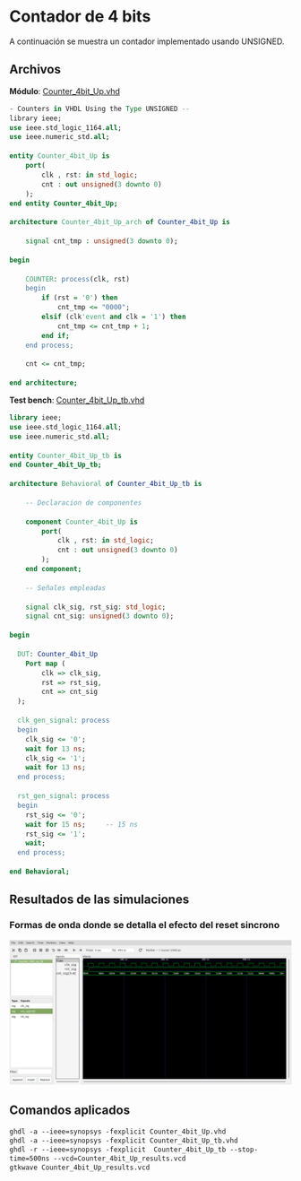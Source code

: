 # Contador de 4 bits #

A continuación se muestra un contador implementado usando UNSIGNED.

## Archivos ##

**Módulo**: [Counter_4bit_Up.vhd](Counter_4bit_Up.vhd)

```vhdl
- Counters in VHDL Using the Type UNSIGNED --
library ieee;
use ieee.std_logic_1164.all;
use ieee.numeric_std.all;

entity Counter_4bit_Up is
	port(
		clk , rst: in std_logic;
		cnt : out unsigned(3 downto 0)
	);
end entity Counter_4bit_Up;

architecture Counter_4bit_Up_arch of Counter_4bit_Up is

	signal cnt_tmp : unsigned(3 downto 0);
	
begin
	
	COUNTER: process(clk, rst)
	begin
		if (rst = '0') then
			cnt_tmp <= "0000";		
		elsif (clk'event and clk = '1') then
			cnt_tmp <= cnt_tmp + 1;		
		end if;			
	end process; 
	
	cnt <= cnt_tmp;

end architecture;
```

**Test bench**: [Counter_4bit_Up_tb.vhd](Counter_4bit_Up_tb.vhd)

```vhdl
library ieee;
use ieee.std_logic_1164.all;
use ieee.numeric_std.all;

entity Counter_4bit_Up_tb is
end Counter_4bit_Up_tb;

architecture Behavioral of Counter_4bit_Up_tb is
    
    -- Declaracion de componentes

    component Counter_4bit_Up is
        port(
            clk , rst: in std_logic;
            cnt : out unsigned(3 downto 0)
        );
    end component;
    
    -- Señales empleadas

    signal clk_sig, rst_sig: std_logic;   
    signal cnt_sig: unsigned(3 downto 0);   

begin

  DUT: Counter_4bit_Up
	Port map (
        clk => clk_sig,
        rst => rst_sig,
        cnt => cnt_sig
  );
  
  clk_gen_signal: process
  begin
    clk_sig <= '0';
    wait for 13 ns;
    clk_sig <= '1';
    wait for 13 ns;
  end process;

  rst_gen_signal: process
  begin
    rst_sig <= '0';
    wait for 15 ns;     -- 15 ns
    rst_sig <= '1';
    wait;
  end process;

end Behavioral;
```

## Resultados de las simulaciones ##

### Formas de onda donde se detalla el efecto del reset sincrono ###

![Counter_4bit_Up_waveform](Counter_4bit_Up_waveform.png)

## Comandos aplicados ##

```
ghdl -a --ieee=synopsys -fexplicit Counter_4bit_Up.vhd 
ghdl -a --ieee=synopsys -fexplicit Counter_4bit_Up_tb.vhd
ghdl -r --ieee=synopsys -fexplicit  Counter_4bit_Up_tb --stop-time=500ns --vcd=Counter_4bit_Up_results.vcd
gtkwave Counter_4bit_Up_results.vcd
```